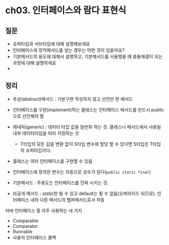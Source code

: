 # ch03. 인터페이스와 람다 표현식

## 질문
- 슈퍼타입과 서브타입에 대해 설명해보세요
- 인터페이스에 정적메서드를 넣는 경우는 어떤 것이 있을까요?
- 기본메서드의 용도에 대해서 설명하고, 기본메서드를 사용했을 때 충돌해결이 되는 과정에 대해 설명하세요
- 

## 정리
- 추상(abstract)메서드 : 기본구현 작성하지 않고 선언만 한 메서드
- 인터페이스를 구현(implement)하는 클래스는 인터페이스 메서드를 만드시 public으로 선언해야 함
- 제네릭(generic) : 데이터 타입 값을 일반화 하는 것. 클래스나 메서드에서 사용될 내부 데이터타입을 미리 지정하는 것
  - T타입의 모든 값을 변환 없이 S타입 변수에 할당 할 수 있다면 S타입은 T타입의 슈퍼타입이다.
- 클래스는 여러 인터페이스를 구현할 수 있음
- 인터페이스에 정의한 변수는 자동으로 상수가 된다(`public static final`)

- 기본메서드 : 주용도는 인터페이스를 진화 시키는 것.
- 비공개 메서드 : static만 될 수 있고 default는 될 수 없음(오버라이드 되므로). 인터페이스 내의 다른 메서드의 헬퍼메서드로서 작동

자바 인터페이스 중 자주 사용하는 네 가지
- Comparable
- Comparator
- Runnable
- 사용자 인터페이스 콜백